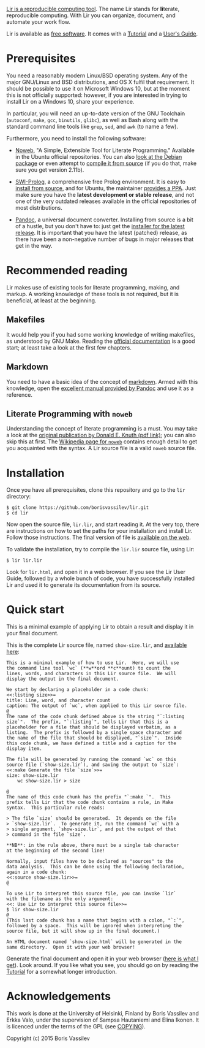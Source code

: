 [Lir is a reproducible computing tool](http://borisvassilev.github.io/lir/).
The name Lir stands for **li**terate, **r**eproducible computing.
With Lir you can organize, document, and automate your work flow.

Lir is available as [free software](https://github.com/borisvassilev/lir).
It comes with a [Tutorial](https://github.com/borisvassilev/lir-tutorial) and a [User's Guide](http://borisvassilev.github.io/lir/lir.html).

# Prerequisites
You need a reasonably modern Linux/BSD operating system.
Any of the major GNU/Linux and BSD distributions, and OS X fulfil that requirement.
It should be possible to use it on Microsoft Windows 10, but at the moment this is not officially supported: however, if you are interested in trying to install Lir on a Windows 10, share your experience.

In particular, you will need an up-to-date version of the GNU Toolchain (`autoconf`, `make`, `gcc`, `binutils`, `glibc`), as well as Bash along with the standard command line tools like `grep`, `sed`, and `awk` (to name a few).

Furthermore, you need to install the following software:

  - [Noweb](https://www.cs.tufts.edu/~nr/noweb/), "A Simple, Extensible Tool for Literate Programming."
    Available in the Ubuntu official repositories.
    You can also [look at the Debian package](http://packages.debian.org/noweb) or even attempt to [compile it from source](ftp://www.eecs.harvard.edu/pub/nr) (if you do that, make sure you get version 2.11b).

  - [SWI-Prolog](http://www.swi-prolog.org/), a comprehensive free Prolog environment.
    It is easy to [install from source](http://www.swi-prolog.org/git.html), and for Ubuntu, the maintainer [provides a PPA](http://www.swi-prolog.org/build/Debian.txt).
    Just make sure you have the **latest development or stable release**, and not one of the very outdated releases available in the official repositories of most distributions.

  - [Pandoc](http://pandoc.org/), a universal document converter.
    Installing from source is a bit of a hustle, but you don't have to: just get the [installer for the latest release](http://pandoc.org/installing.html).
    It is important that you have the latest (patched) release, as there have been a non-negative number of bugs in major releases that get in the way.

# Recommended reading
Lir makes use of existing tools for literate programming, making, and markup.
A working knowledge of these tools is not required, but it is beneficial, at least at the beginning.

## Makefiles
It would help you if you had some working knowledge of writing makefiles, as understood by GNU Make.
Reading the [official documentation](https://www.gnu.org/software/make/manual/html_node/index.html) is a good start; at least take a look at the first few chapters.

## Markdown
You need to have a basic idea of the concept of [markdown](https://en.wikipedia.org/wiki/Markdown).
Armed with this knowledge, open the [excellent manual provided by Pandoc](http://pandoc.org/README.html) and use it as a reference.

## Literate Programming with `noweb`
Understanding the concept of literate programming is a must.
You may take a look at the [original publication by Donald E. Knuth (pdf link)](http://www.literateprogramming.com/knuthweb.pdf); you can also skip this at first.
The [Wikipedia page for `noweb`](https://en.wikipedia.org/wiki/Noweb) contains enough detail to get you acquainted with the syntax.
A Lir source file is a valid `noweb` source file.

# Installation
Once you have all prerequisites, clone this repository and go to the `lir` directory:

~~~~
$ git clone https://github.com/borisvassilev/lir.git
$ cd lir
~~~~

Now open the source file, `lir.lir`, and start reading it. At the very top, there are instructions on how to set the paths for your installation and install Lir.
Follow those instructions.
The final version of file is [available on the web](http://borisvassilev.github.io/lir/lir.html).

To validate the installation, try to compile the `lir.lir` source file, using Lir:

~~~~
$ lir lir.lir
~~~~

Look for `lir.html`, and open it in a web browser.
If you see the Lir User Guide, followed by a whole bunch of code, you have successfully installed Lir and used it to generate its documentation from its source.

# Quick start
This is a minimal example of applying Lir to obtain a result and display it in your final document.

This is the complete Lir source file, named `show-size.lir`, and [available here](https://raw.githubusercontent.com/borisvassilev/lir/master/show-size/show-size.lir):

~~~~
This is a minimal example of how to use Lir.  Here, we will use
the command line tool `wc` (**w**ord **c**ount) to count the
lines, words, and characters in this Lir source file.  We will
display the output in the final document.

We start by declaring a placeholder in a code chunk:
<<:listing size>>=
title: Line, word, and character count
caption: The output of `wc`, when applied to this Lir source file.
@
The name of the code chunk defined above is the string "`:listing
size`".  The prefix, "`:listing`", tells Lir that this is a
placeholder for a file that should be displayed verbatim, as a
listing.  The prefix is followed by a single space character and
the name of the file that should be displayed, "`size`".  Inside
this code chunk, we have defined a title and a caption for the
display item.

The file will be generated by running the command `wc` on this
source file (`show-size.lir`), and saving the output to `size`:
<<:make Generate the file `size`>>=
size: show-size.lir
	wc show-size.lir > size

@
The name of this code chunk has the prefix "`:make `".  This
prefix tells Lir that the code chunk contains a rule, in Make
syntax.  This particular rule reads:

> The file `size` should be generated.  It depends on the file
> `show-size.lir`.  To generate it, run the command `wc` with a
> single argument, `show-size.lir`, and put the output of that
> command in the file `size`.

**NB**: in the rule above, there must be a single tab character
at the beginning of the second line!

Normally, input files have to be declared as "sources" to the
data analysis.  This can be done using the following declaration,
again in a code chunk:
<<:source show-size.lir>>=
@

To use Lir to interpret this source file, you can invoke `lir`
with the filename as the only argument:
<<: Use Lir to interpret this source file>>=
$ lir show-size.lir
@
(This last code chunk has a name that begins with a colon, "`:`",
followed by a space.  This will be ignored when interpreting the
source file, but it will show up in the final document.)

An HTML document named `show-size.html` will be generated in the
same directory.  Open it with your web browser!
~~~~

Generate the final document and open it in your web browser ([here is what I get](http://borisvassilev.github.io/lir/show-size.html)).
Look around.
If you like what you see, you should go on by reading the [Tutorial](https://github.com/borisvassilev/lir-tutorial) for a somewhat longer introduction.

# Acknowledgements
This work is done at the University of Helsinki, Finland by Boris Vassilev and Erkka Valo, under the supervision of Sampsa Hautaniemi and Elina Ikonen.
It is licenced under the terms of the GPL (see [COPYING](COPYING)).

Copyright (c) 2015 Boris Vassilev
